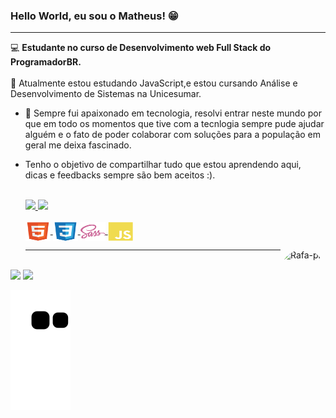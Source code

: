 ### Hello World, eu sou o Matheus! 😁
<hr>
 💻 <strong>Estudante no curso de Desenvolvimento web Full Stack do ProgramadorBR.</strong><br>
  <br>
 🤩 Atualmente estou estudando JavaScript,e estou cursando Análise e Desenvolvimento de Sistemas na Unicesumar.

- 💬 Sempre fui apaixonado em tecnologia, resolvi entrar neste mundo por que em todo os momentos que tive com a 
  tecnlogia sempre pude ajudar alguém e o fato de poder colaborar com soluções para a população em geral
  me deixa fascinado.
  
- Tenho o objetivo de compartilhar tudo que estou aprendendo aqui, dicas e feedbacks sempre são bem aceitos :).

  <div><br>
  <a href="https://github.com/MatheusSanteago">
  <img height="150em" src="https://github-readme-stats.vercel.app/api?username=matheussanteago&show_icons=true&theme=dark&include_all_commits=true&count_private=true"/>
  <img height="150em" src="https://github-readme-stats.vercel.app/api/top-langs/?username=matheussanteago&layout=compact&langs_count=7&theme=dark"/>
  </div>

  <div style="display: inline_block"><br>
  <img align="center" alt="HTML" height="30" width="40" src="https://raw.githubusercontent.com/devicons/devicon/master/icons/html5/html5-original.svg">
  <img align="center" alt="CSS" height="30" width="40" src="https://raw.githubusercontent.com/devicons/devicon/master/icons/css3/css3-original.svg">
  <img align="center" alt="Sass" height="30" width="40"src="https://raw.githubusercontent.com/github/explore/80688e429a7d4ef2fca1e82350fe8e3517d3494d/topics/sass/sass.png">
  <img align="center" alt="Js" height="30" width="40" src="https://raw.githubusercontent.com/devicons/devicon/master/icons/javascript/javascript-plain.svg">
  
  <img align="right" alt="Rafa-pic" height="200" style="border-radius:50px;" src="https://i.pinimg.com/originals/80/2f/6b/802f6b55de54cec2eeacc6df2d7cb464.gif"><hr>
   
</div><br>
  <a href = "mailto:matheussanteago@gmail.com"><img src="https://img.shields.io/badge/Gmail-D14836?style=for-the-badge&logo=gmail&logoColor=white" target="_blank"></a>
  <a href="https://www.linkedin.com/in/matheus-santeago-443016226/" target="_blank"><img src="https://img.shields.io/badge/-LinkedIn-%230077B5?style=for-the-badge&logo=linkedin&logoColor=white" target="_blank"></a> 
 
 
![Snake animation](https://github.com/matheussanteago/matheussanteago/blob/output/github-contribution-grid-snake.svg)
